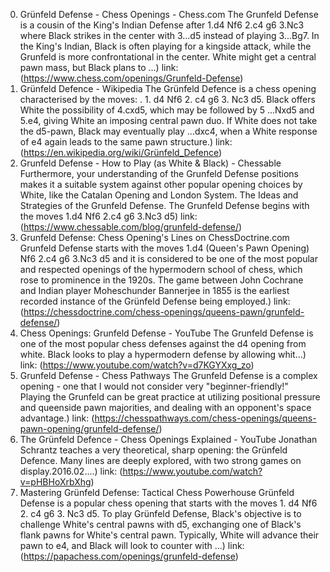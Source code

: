 ---
---
0. Grünfeld Defense - Chess Openings - Chess.com
The Grunfeld Defense is a cousin of the King's Indian Defense after 1.d4 Nf6 2.c4 g6 3.Nc3 where Black strikes in the center with 3...d5 instead of playing 3...Bg7. In the King's Indian, Black is often playing for a kingside attack, while the Grunfeld is more confrontational in the center. White might get a central pawn mass, but Black plans to ...)
link: (https://www.chess.com/openings/Grunfeld-Defense)
1. Grünfeld Defence - Wikipedia
The Grünfeld Defence is a chess opening characterised by the moves: . 1. d4 Nf6 2. c4 g6 3. Nc3 d5. Black offers White the possibility of 4.cxd5, which may be followed by 5 ...Nxd5 and 5.e4, giving White an imposing central pawn duo. If White does not take the d5-pawn, Black may eventually play ...dxc4, when a White response of e4 again leads to the same pawn structure.)
link: (https://en.wikipedia.org/wiki/Grünfeld_Defence)
2. Grunfeld Defense - How to Play (as White & Black) - Chessable
Furthermore, your understanding of the Grunfeld Defense positions makes it a suitable system against other popular opening choices by White, like the Catalan Opening and London System. The Ideas and Strategies of the Grunfeld Defense. The Grunfeld Defense begins with the moves 1.d4 Nf6 2.c4 g6 3.Nc3 d5)
link: (https://www.chessable.com/blog/grunfeld-defense/)
3. Grunfeld Defense: Chess Opening's Lines on ChessDoctrine.com
Grunfeld Defense starts with the moves 1.d4 (Queen's Pawn Opening) Nf6 2.c4 g6 3.Nc3 d5 and it is considered to be one of the most popular and respected openings of the hypermodern school of chess, which rose to prominence in the 1920s. The game between John Cochrane and Indian player Moheschunder Bannerjee in 1855 is the earliest recorded instance of the Grünfeld Defense being employed.)
link: (https://chessdoctrine.com/chess-openings/queens-pawn/grunfeld-defense/)
4. Chess Openings: Grunfeld Defense - YouTube
The Grunfeld Defense is one of the most popular chess defenses against the d4 opening from white. Black looks to play a hypermodern defense by allowing whit...)
link: (https://www.youtube.com/watch?v=d7KGYXxg_zo)
5. Grunfeld Defense - Chess Pathways
The Grunfeld Defense is a complex opening - one that I would not consider very "beginner-friendly!" Playing the Grunfeld can be great practice at utilizing positional pressure and queenside pawn majorities, and dealing with an opponent's space advantage.)
link: (https://chesspathways.com/chess-openings/queens-pawn-opening/grunfeld-defense/)
6. The Grünfeld Defence - Chess Openings Explained - YouTube
Jonathan Schrantz teaches a very theoretical, sharp opening: the Grünfeld Defence. Many lines are deeply explored, with two strong games on display.2016.02....)
link: (https://www.youtube.com/watch?v=pHBHoXrbXhg)
7. Mastering Grünfeld Defense: Tactical Chess Powerhouse
Grünfeld Defense is a popular chess opening that starts with the moves 1. d4 Nf6 2. c4 g6 3. Nc3 d5. To play Grünfeld Defense, Black's objective is to challenge White's central pawns with d5, exchanging one of Black's flank pawns for White's central pawn. Typically, White will advance their pawn to e4, and Black will look to counter with ...)
link: (https://papachess.com/openings/grunfeld-defense)
